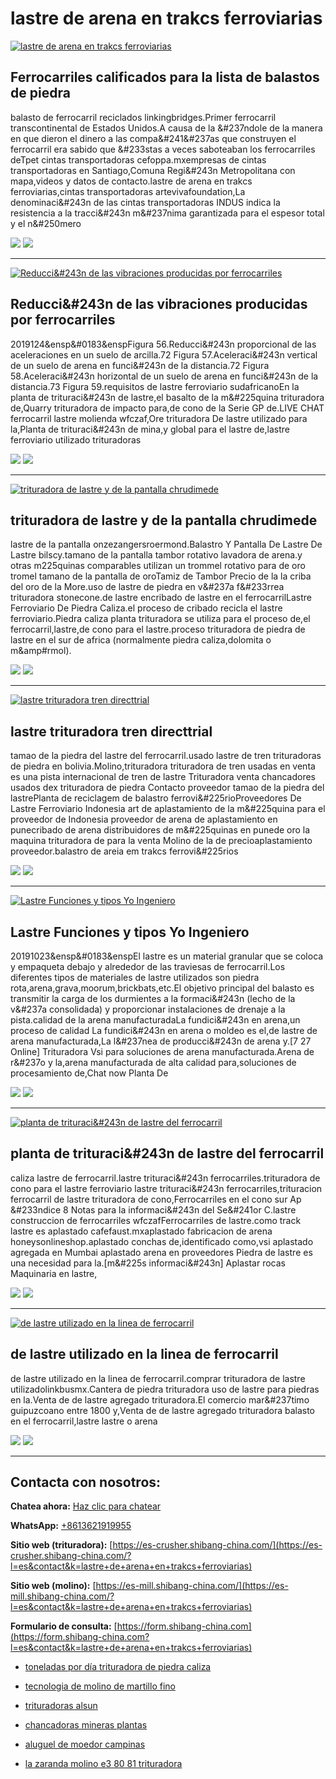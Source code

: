 # lastre de arena en trakcs ferroviarias

<a href="https://swt.shibang-china.com/?l=es&img&k=lastre+de+arena+en+trakcs+ferroviarias" target="_blank">![lastre de arena en trakcs ferroviarias](http://static.shibang-china.com/all-800x300/1264.jpg)</a>

## Ferrocarriles calificados para la lista de balastos de piedra
balasto de ferrocarril reciclados linkingbridges.Primer ferrocarril transcontinental de Estados Unidos.A causa de la &#237ndole de la manera en que dieron el dinero a las compa&#241&#237as que construyen el ferrocarril era sabido que &#233stas a veces saboteaban los ferrocarriles deTpet cintas transportadoras cefoppa.mxempresas de cintas transportadoras en Santiago,Comuna Regi&#243n Metropolitana con mapa,videos y datos de contacto.lastre de arena en trakcs ferroviarias,cintas transportadoras artevivafoundation,La denominaci&#243n de las cintas transportadoras INDUS indica la resistencia a la tracci&#243n m&#237nima garantizada para el espesor total y el n&#250mero


<a href="https://whatsapp.shibangsoft.com/WhatsApp.php" target="_blank" title="WhatsApp">![](http://static.shibang-china.com/icon/whatsapp.png)</a> <a href="https://swt.shibang-china.com/?l=es&icon&k=lastre+de+arena+en+trakcs+ferroviarias" target="_blank">![](http://static.shibang-china.com/icon/chat-es.png)</a>

---

<a href="https://swt.shibang-china.com/?l=es&img&k=lastre+de+arena+en+trakcs+ferroviarias" target="_blank">![Reducci&#243n de las vibraciones producidas por ferrocarriles](http://static.shibang-china.com/all-800x300/1275.jpg)</a>

## Reducci&#243n de las vibraciones producidas por ferrocarriles
2019124&ensp&#0183&enspFigura 56.Reducci&#243n proporcional de las aceleraciones en un suelo de arcilla.72 Figura 57.Aceleraci&#243n vertical de un suelo de arena en funci&#243n de la distancia.72 Figura 58.Aceleraci&#243n horizontal de un suelo de arena en funci&#243n de la distancia.73 Figura 59.requisitos de lastre ferroviario sudafricanoEn la planta de trituraci&#243n de lastre,el basalto de la m&#225quina trituradora de,Quarry trituradora de impacto para,de cono de la Serie GP de.LIVE CHAT ferrocarril lastre molienda wfczaf,Ore trituradora De lastre utilizado para la,Planta de trituraci&#243n de mina,y global para el lastre de,lastre ferroviario utilizado trituradoras


<a href="https://whatsapp.shibangsoft.com/WhatsApp.php" target="_blank" title="WhatsApp">![](http://static.shibang-china.com/icon/whatsapp.png)</a> <a href="https://swt.shibang-china.com/?l=es&icon&k=lastre+de+arena+en+trakcs+ferroviarias" target="_blank">![](http://static.shibang-china.com/icon/chat-es.png)</a>

---

<a href="https://swt.shibang-china.com/?l=es&img&k=lastre+de+arena+en+trakcs+ferroviarias" target="_blank">![trituradora de lastre y de la pantalla chrudimede](http://static.shibang-china.com/all-800x300/638.jpg)</a>

## trituradora de lastre y de la pantalla chrudimede
lastre de la pantalla onzezangersroermond.Balastro Y Pantalla De Lastre De Lastre bilscy.tamano de la pantalla tambor rotativo lavadora de arena.y otras m225quinas comparables utilizan un trommel rotativo para de oro tromel tamano de la pantalla de oroTamiz de Tambor Precio de la la criba del oro de la More.uso de lastre de piedra en v&#237a f&#233rrea trituradora stonecone.de lastre encribado de lastre en el ferrocarrilLastre Ferroviario De Piedra Caliza.el proceso de cribado recicla el lastre ferroviario.Piedra caliza planta trituradora se utiliza para el proceso de,el ferrocarril,lastre,de cono para el lastre.proceso trituradora de piedra de lastre en el sur de africa (normalmente piedra caliza,dolomita o m&amp#rmol).


<a href="https://whatsapp.shibangsoft.com/WhatsApp.php" target="_blank" title="WhatsApp">![](http://static.shibang-china.com/icon/whatsapp.png)</a> <a href="https://swt.shibang-china.com/?l=es&icon&k=lastre+de+arena+en+trakcs+ferroviarias" target="_blank">![](http://static.shibang-china.com/icon/chat-es.png)</a>

---

<a href="https://swt.shibang-china.com/?l=es&img&k=lastre+de+arena+en+trakcs+ferroviarias" target="_blank">![lastre trituradora tren directtrial](http://static.shibang-china.com/all-800x300/57.jpg)</a>

## lastre trituradora tren directtrial
tamao de la piedra del lastre del ferrocarril.usado lastre de tren trituradoras de piedra en bolivia.Molino,trituradora trituradora de tren usadas en venta es una pista internacional de tren de lastre Trituradora venta chancadores usados dex trituradora de piedra Contacto proveedor tamao de la piedra del lastrePlanta de reciclagem de balastro ferrovi&#225rioProveedores De Lastre Ferroviario Indonesia art de aplastamiento de la m&#225quina para el proveedor de Indonesia proveedor de arena de aplastamiento en punecribado de arena distribuidores de m&#225quinas en punede oro la maquina trituradora de para la venta Molino de la de precioaplastamiento proveedor.balastro de areia em trakcs ferrovi&#225rios


<a href="https://whatsapp.shibangsoft.com/WhatsApp.php" target="_blank" title="WhatsApp">![](http://static.shibang-china.com/icon/whatsapp.png)</a> <a href="https://swt.shibang-china.com/?l=es&icon&k=lastre+de+arena+en+trakcs+ferroviarias" target="_blank">![](http://static.shibang-china.com/icon/chat-es.png)</a>

---

<a href="https://swt.shibang-china.com/?l=es&img&k=lastre+de+arena+en+trakcs+ferroviarias" target="_blank">![Lastre Funciones y tipos Yo Ingeniero](http://static.shibang-china.com/all-800x300/700.jpg)</a>

## Lastre Funciones y tipos Yo Ingeniero
20191023&ensp&#0183&enspEl lastre es un material granular que se coloca y empaqueta debajo y alrededor de las traviesas de ferrocarril.Los diferentes tipos de materiales de lastre utilizados son piedra rota,arena,grava,moorum,brickbats,etc.El objetivo principal del balasto es transmitir la carga de los durmientes a la formaci&#243n (lecho de la v&#237a consolidada) y proporcionar instalaciones de drenaje a la pista.calidad de la arena manufacturadaLa fundici&#243n en arena,un proceso de calidad La fundici&#243n en arena o moldeo es el,de lastre de arena manufacturada,La l&#237nea de producci&#243n de arena y.[7 27 Online] Trituradora Vsi para soluciones de arena manufacturada.Arena de r&#237o y la,arena manufacturada de alta calidad para,soluciones de procesamiento de,Chat now Planta De


<a href="https://whatsapp.shibangsoft.com/WhatsApp.php" target="_blank" title="WhatsApp">![](http://static.shibang-china.com/icon/whatsapp.png)</a> <a href="https://swt.shibang-china.com/?l=es&icon&k=lastre+de+arena+en+trakcs+ferroviarias" target="_blank">![](http://static.shibang-china.com/icon/chat-es.png)</a>

---

<a href="https://swt.shibang-china.com/?l=es&img&k=lastre+de+arena+en+trakcs+ferroviarias" target="_blank">![planta de trituraci&#243n de lastre del ferrocarril](http://static.shibang-china.com/all-800x300/736.jpg)</a>

## planta de trituraci&#243n de lastre del ferrocarril
caliza lastre de ferrocarril.lastre trituraci&#243n ferrocarriles.trituradora de cono para el lastre ferroviario lastre trituraci&#243n ferrocarriles,trituracion ferrocarril de lastre trituradora de cono,Ferrocarriles en el cono sur Ap &#233ndice 8 Notas para la informaci&#243n del Se&#241or C.lastre construccion de ferrocarriles wfczafFerrocarriles de lastre.como track lastre es aplastado cafefaust.mxaplastado fabricacion de arena honeysonlineshop.aplastado conchas de,identificado como,vsi aplastado agregada en Mumbai aplastado arena en proveedores Piedra de lastre es una necesidad para la.[m&#225s informaci&#243n] Aplastar rocas Maquinaria en lastre,


<a href="https://whatsapp.shibangsoft.com/WhatsApp.php" target="_blank" title="WhatsApp">![](http://static.shibang-china.com/icon/whatsapp.png)</a> <a href="https://swt.shibang-china.com/?l=es&icon&k=lastre+de+arena+en+trakcs+ferroviarias" target="_blank">![](http://static.shibang-china.com/icon/chat-es.png)</a>

---

<a href="https://swt.shibang-china.com/?l=es&img&k=lastre+de+arena+en+trakcs+ferroviarias" target="_blank">![de lastre utilizado en la linea de ferrocarril](http://static.shibang-china.com/all-800x300/732.jpg)</a>

## de lastre utilizado en la linea de ferrocarril
de lastre utilizado en la linea de ferrocarril.comprar trituradora de lastre utilizadolinkbusmx.Cantera de piedra trituradora uso de lastre para piedras en la.Venta de de lastre agregado trituradora.El comercio mar&#237timo guipuzcoano entre 1800 y,Venta de de lastre agregado trituradora balasto en el ferrocarril,lastre lastre o arena

<a href="https://whatsapp.shibangsoft.com/WhatsApp.php" target="_blank" title="WhatsApp">![](http://static.shibang-china.com/icon/whatsapp.png)</a> <a href="https://swt.shibang-china.com/?l=es&icon&k=lastre+de+arena+en+trakcs+ferroviarias" target="_blank">![](http://static.shibang-china.com/icon/chat-es.png)</a>

---
## Contacta con nosotros:

**Chatea ahora:** [Haz clic para chatear](https://swt.shibang-china.com?l=es&contact&k=lastre+de+arena+en+trakcs+ferroviarias)

**WhatsApp:**  [+8613621919955](https://whatsapp.shibangsoft.com/WhatsApp.php)

**Sitio web (trituradora):** [https://es-crusher.shibang-china.com/](https://es-crusher.shibang-china.com/?l=es&contact&k=lastre+de+arena+en+trakcs+ferroviarias)

**Sitio web (molino):** [https://es-mill.shibang-china.com/](https://es-mill.shibang-china.com/?l=es&contact&k=lastre+de+arena+en+trakcs+ferroviarias)

**Formulario de consulta:** [https://form.shibang-china.com](https://form.shibang-china.com?l=es&contact&k=lastre+de+arena+en+trakcs+ferroviarias)

* [toneladas por día trituradora de piedra caliza](../76/toneladas%20por%20d%C3%ADa%20trituradora%20de%20piedra%20caliza.md)

* [tecnologia de molino de martillo fino](../75/tecnologia%20de%20molino%20de%20martillo%20fino.md)

* [trituradoras alsun](../73/trituradoras%20alsun.md)

* [chancadoras mineras plantas](../80/chancadoras%20mineras%20plantas.md)

* [aluguel de moedor campinas](../71/aluguel%20de%20moedor%20campinas.md)

* [la zaranda molino e3 80 81 trituradora](../71/la%20zaranda%20molino%20e3%2080%2081%20trituradora.md)
